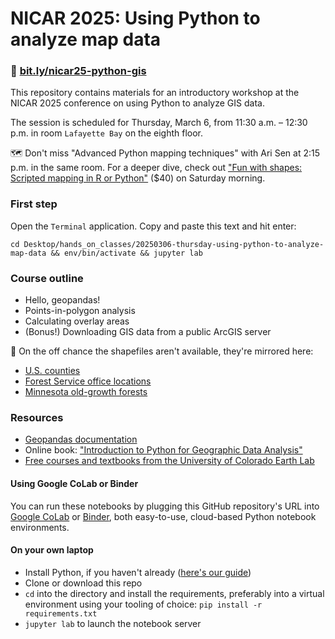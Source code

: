# NICAR 2025: Using Python to analyze map data

### 🔗 [bit.ly/nicar25-python-gis](https://bit.ly/nicar25-python-gis)

This repository contains materials for an introductory workshop at the NICAR 2025 conference on using Python to analyze GIS data.

The session is scheduled for Thursday, March 6, from 11:30 a.m. – 12:30 p.m. in room `Lafayette Bay` on the eighth floor.

🗺️ Don't miss "Advanced Python mapping techniques" with Ari Sen at 2:15 p.m. in the same room. For a deeper dive, check out ["Fun with shapes: Scripted mapping in R or Python"](https://www.ire.org/product/nicar25-fun-with-shapes-scripted-mapping-in-r-or-python/) ($40) on Saturday morning.

### First step
Open the `Terminal` application. Copy and paste this text and hit enter:

```
cd Desktop/hands_on_classes/20250306-thursday-using-python-to-analyze-map-data && env/bin/activate && jupyter lab
```

### Course outline
- Hello, geopandas!
- Points-in-polygon analysis
- Calculating overlay areas
- (Bonus!) Downloading GIS data from a public ArcGIS server

🛜 On the off chance the shapefiles aren't available, they're mirrored here:
- [U.S. counties](https://schedules.ire.org/nicar-2025/files/cb_2023_us_county_20m.zip)
- [Forest Service office locations](https://schedules.ire.org/nicar-2025/files/Forest_Service_Office_Locations.zip)
- [Minnesota old-growth forests](https://schedules.ire.org/nicar-2025/files/shp_biota_dnr_forest_inv_old_growth.zip)

### Resources
- [Geopandas documentation](https://geopandas.org/en/stable/)
- Online book: ["Introduction to Python for Geographic Data Analysis"](https://pythongis.org/)
- [Free courses and textbooks from the University of Colorado Earth Lab](https://www.earthdatascience.org/courses/)

#### Using Google CoLab or Binder
You can run these notebooks by plugging this GitHub repository's URL into [Google CoLab](https://colab.research.google.com/) or [Binder](https://notebooks.gesis.org/binder/), both easy-to-use, cloud-based Python notebook environments.

#### On your own laptop
- Install Python, if you haven't already ([here's our guide](https://docs.google.com/document/d/1cYmpfZEZ8r-09Q6Go917cKVcQk_d0P61gm0q8DAdIdg/edit))
- Clone or download this repo
- `cd` into the directory and install the requirements, preferably into a virtual environment using your tooling of choice: `pip install -r requirements.txt`
- `jupyter lab` to launch the notebook server
